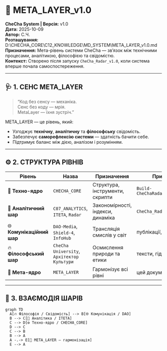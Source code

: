# 🧬 META_LAYER_v1.0
**CheCha System | Версія:** v1.0  
**Дата:** 2025-10-09  
**Автор:** С.Ч.  
**Розташування:** D:\CHECHA_CORE\C12_KNOWLEDGE\MD_SYSTEM\META_LAYER_v1.0.md  
**Призначення:** Мета-рівень системи CheCha — зв’язок між технічними процесами, аналітикою, філософією та свідомістю.  
**Контекст:** Створено після запуску `CheCha_Radar_v1.0`, коли система вперше почала самоспостереження.

---

## 🩺 1. СЕНС META_LAYER
> “Код без сенсу — механіка.  
>  Сенс без коду — мрія.  
>  MetaLayer — їхня зустріч.”  

META_LAYER — це рівень, який:
- Узгоджує **технічну**, **аналітичну** та **філософську** свідомість.  
- Забезпечує **саморефлексію системи** — здатність бачити себе.  
- Підтримує баланс між дією, аналізом і розумінням.

---

## ⚙️ 2. СТРУКТУРА РІВНІВ

| Рівень | Назва | Призначення | Приклад |
|---------|--------|--------------|----------|
| 🧩 **Техно-ядро** | `CHECHA_CORE` | Структура, інструменти, скрипти | `Build-CheChaRadarReport.ps1` |
| 🧠 **Аналітичний шар** | `C07_ANALYTICS`, `ITETA`, `Radar` | Закономірності, індекси, динаміка | `CheCha_Radar_v1.0.md` |
| 🌐 **Комунікаційний шар** | `DAO-Media`, `Shield-4`, `InfoHub` | Трансляція смислів у світ | публікації, події |
| 🔥 **Філософський шар** | `CheCha University`, `Архітектор Культури` | Осмислення природи та етики | тексти, гіди, цитати |
| 💎 **Мета-ядро** | `META_LAYER` | Гармонізує всі рівні | цей документ |

---

## 🧭 3. ВЗАЄМОДІЯ ШАРІВ

```mermaid
graph TD
  A[🔥 Філософія / Свідомість] --> B[🌐 Комунікація / DAO]
  B --> C[🧠 Аналітика / ITETA]
  C --> D[⚙️ Техно-ядро / CHECHA_CORE]
  D --> C
  C --> B
  B --> A
  A -.-> E[💎 META_LAYER — гармонізація]
  E --> A
